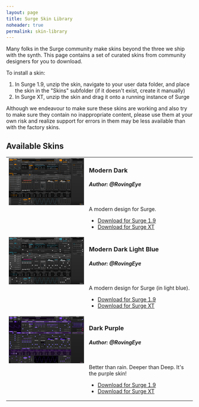 ```yaml
---
layout: page
title: Surge Skin Library
noheader: true
permalink: skin-library 
---
```


Many folks in the Surge community make skins beyond the three we ship with the synth. This page contains a set of curated
skins from community designers for you to download.

To install a skin:

1. In Surge 1.9, unzip the skin, navigate to your user data folder, and place the skin in the "Skins" subfolder (if it doesn't exist, create it manually)
2. In Surge XT, unzip the skin and drag it onto a running instance of Surge

Although we endeavour to make sure these skins are working and also try to make sure they contain no inappropriate content,
please use them at your own risk and realize support for errors in them may be less available than with the factory skins.

## Available Skins

<table border=0>

<!-- Modern Dark -->
<tr valign="top">
<td><a href="/assets/skin-library/images/modern-dark.png"><img width=300 src="/assets/skin-library/images/modern-dark.png"></a></td>
<td><h3>Modern Dark</h3>
<h4><i>Author: @RovingEye</i></h4><br>
<p>A modern design for Surge.</p>
<ul>
<li><a href="/assets/skin-library/bundles-19/modern-dark-19.surge-skin.zip">Download for Surge 1.9</a></li>
<li><a href="/assets/skin-library/bundles-XT/modern-dark-xt.surge-skin.zip">Download for Surge XT</a></li>
</ul>
</td></tr>
<!-- END Modern Dark -->

<!-- Modern Dark Light Blue -->
<tr valign="top">
<td><a href="/assets/skin-library/images/modern-dark-light-blue.png"><img width=300 src="/assets/skin-library/images/modern-dark-light-blue.png"></a></td>
<td><h3>Modern Dark Light Blue</h3>
<h4><i>Author: @RovingEye</i></h4><br>
<p>A modern design for Surge (in light blue).</p>
<ul>
<li><a href="/assets/skin-library/bundles-19/modern-dark-light-blue-19.surge-skin.zip">Download for Surge 1.9</a></li>
<li><a href="/assets/skin-library/bundles-XT/modern-dark-light-blue-xt.surge-skin.zip">Download for Surge XT</a></li>
</ul>
</td></tr>
<!-- END Modern Dark Light Blue -->

<!-- Dark Purple -->
<tr valign="top">
<td><a href="/assets/skin-library/images/dark-purple.png"><img width=300 src="/assets/skin-library/images/dark-purple.png"></a></td>
<td><h3>Dark Purple</h3>
<h4><i>Author: @RovingEye</i></h4><br>
<p>Better than rain. Deeper than Deep. It's the purple skin!</p>
<ul>
<li><a href="/assets/skin-library/19/dark-purple-19.surge-skin.zip">Download for Surge 1.9</a></li>
<li><a href="/assets/skin-library/XT/dark-purple-xt.surge-skin.zip">Download for Surge XT</a></li>
</ul>
</td></tr>
<!-- END Dark Purple -->

</table>